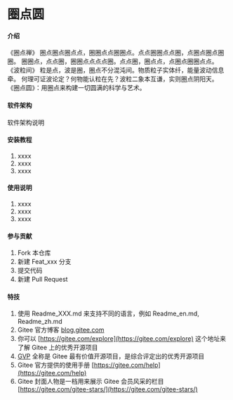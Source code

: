# 圈点圆

#### 介绍
《圈点禅》
圈点圈点圈点点，圈圈点点圈圈点。点点圈圈点点圈，点圈点圈点圈圈。
圈圈点，点点圈，圈圈点点点点圈。点点圈，圈点点，点圈点圈圈点点。
《波粒间》
粒是点，波是圈，圈点不分混沌间。物质粒子实体纤，能量波动信息牵。
何理可证波论定？何物能认粒在先？波粒二象本互谦，实则圈点阴阳天。
《圈点圆》：用圈点来构建一切圆满的科学与艺术。

#### 软件架构
软件架构说明


#### 安装教程

1.  xxxx
2.  xxxx
3.  xxxx

#### 使用说明

1.  xxxx
2.  xxxx
3.  xxxx

#### 参与贡献

1.  Fork 本仓库
2.  新建 Feat_xxx 分支
3.  提交代码
4.  新建 Pull Request


#### 特技

1.  使用 Readme\_XXX.md 来支持不同的语言，例如 Readme\_en.md, Readme\_zh.md
2.  Gitee 官方博客 [blog.gitee.com](https://blog.gitee.com)
3.  你可以 [https://gitee.com/explore](https://gitee.com/explore) 这个地址来了解 Gitee 上的优秀开源项目
4.  [GVP](https://gitee.com/gvp) 全称是 Gitee 最有价值开源项目，是综合评定出的优秀开源项目
5.  Gitee 官方提供的使用手册 [https://gitee.com/help](https://gitee.com/help)
6.  Gitee 封面人物是一档用来展示 Gitee 会员风采的栏目 [https://gitee.com/gitee-stars/](https://gitee.com/gitee-stars/)

